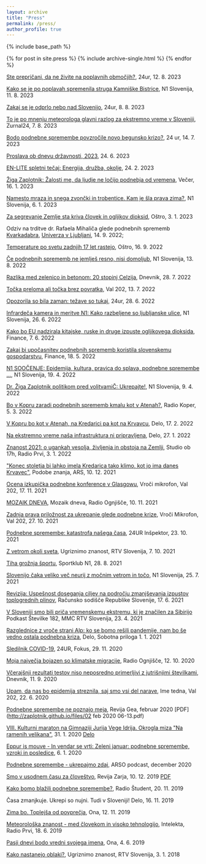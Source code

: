 ```yaml
---
layout: archive
title: "Press"
permalink: /press/
author_profile: true
---
```


{% include base_path %}


{% for post in site.press %}
  {% include archive-single.html %}
{% endfor %}

[Ste prepričani, da ne živite na poplavnih območjih?](https://www.24ur.com/novice/slovenija/ste-prepricani-da-ne-zivite-na-poplavnih-obmocjih.html), 24ur, 12. 8. 2023

[Kako se je po poplavah spremenila struga Kamniške Bistrice](https://n1info.si/novice/slovenija/kako-se-je-poplavah-spremenila-struga-kamniske-bistrice-foto/), N1 Slovenija, 11. 8. 2023

[Zakaj se je odprlo nebo nad Slovenijo](https://www.caszazemljo.si/ekologija/zakaj-se-je-odprlo-nebo-nad-slovenijo.html), 24ur, 8. 8. 2023

[To je po mnenju meteorologa glavni razlog za ekstremno vreme v Sloveniji](https://www.zurnal24.si/slovenija/to-je-po-mnenju-meteorologa-glavni-razlog-za-ekstremno-vreme-v-sloveniji-410183), Zurnal24, 7. 8. 2023

[Bodo podnebne spremembe povzročile novo begunsko krizo?](https://www.24ur.com/novice/dejstva/nase-prezivetje-ne-more-biti-odvisno-od-tako-banalne-stvari-kot-je-politicna-volja.html), 24 ur, 14. 7. 2023

[Proslava ob dnevu državnosti, 2023](https://365.rtvslo.si/arhiv/proslave-in-slavnostne-seje/174967687), 24. 6. 2023

[EN-LITE spletni tečaj: Energija, družba, okolje](https://www.youtube.com/watch?v=BfnbEX_supc&t=9s), 24. 2. 2023

[Žiga Zaplotnik: Žalosti me, da ljudje ne ločijo podnebja od vremena](https://vecer.com/slovenija/intervju-ziga-zaplotnik-zalosti-me-da-ljudje-ne-locijo-podnebja-od-vremena-10325079), Večer, 16. 1. 2023

[Namesto mraza in snega zvončki in trobentice. Kam je šla prava zima?](https://n1info.si/novice/slovenija/namesto-mraza-in-snega-zvoncki-in-trobentice-kam-je-sla-prava-zima/), N1 Slovenija, 6. 1. 2023

[Za segrevanje Zemlje sta kriva človek in ogljikov dioksid](https://www.ostro.si/si/razkrinkavanje/objave/za-segrevanje-zemlje-sta-kriva-clovek-in-ogljikov-dioksid), Oštro, 3. 1. 2023

Odziv na trditve dr. Rafaela Mihaliča glede podnebnih sprememb [Kvarkadabra](https://kvarkadabra.net/2022/09/odziv-podnebne-spremembe/), [Univerza v Ljubljani](https://www.uni-lj.si/v_ospredju/2022091411494637/), 14. 9. 2022;

[Temperature po svetu zadnjih 17 let rastejo](https://www.ostro.si/si/razkrinkavanje/objave/temperature-po-svetu-zadnjih-17-let-rastejo), Oštro, 16. 9. 2022

[Če podnebnih sprememb ne jemlješ resno, nisi domoljub](https://www.ostro.si/si/razkrinkavanje/objave/temperature-po-svetu-zadnjih-17-let-rastejo), N1 Slovenija, 13. 8. 2022

[Razlika med zelenico in betonom: 20 stopinj Celzija](https://www.dnevnik.si/1042993784/slovenija/razlika-med-zelenico-in-betonom-20-stopinj-celzija), Dnevnik, 28. 7. 2022

[Točka preloma ali točka brez povratka](https://val202.rtvslo.si/podkast/vroci-mikrofon/584/174886447), Val 202, 13. 7. 2022

[Opozorila so bila zaman: težave so tukaj](https://cdn.24ur.com/novice/slovenija/opozorila-so-bila-zaman-tezave-so-tukaj.html), 24ur, 28. 6. 2022

[Infrardeča kamera in meritve N1: Kako razbeljene so ljubljanske ulice](https://n1info.si/poglobljeno/infrardeca-kamera-in-meritve-n1-kako-razbeljene-so-ljubljanske-ulice/), N1 Slovenija, 26. 6. 2022

[Kako bo EU nadzirala kitajske, ruske in druge izpuste ogljikovega dioksida](https://oe.finance.si/9000842/Kako-bo-EU-nadzirala-kitajske-ruske-in-druge-emisije-CO2), Finance, 7. 6. 2022

[Zakaj bi upočasnitev podnebnih sprememb koristila slovenskemu gospodarstvu](https://oe.finance.si/9000106/Zakaj-bi-upocasnitev-podnebnih-sprememb-koristila-slovenskemu-gospodarstvu), Finance, 18. 5. 2022

[N1 SOOČENJE: Epidemija, kultura, pravica do splava, podnebne spremembe …](https://n1info.si/volitve-2022/n1-volilna-soocenja/n1-soocenje-epidemija-kultura-pravica-do-splava-podnebne-spremembe/), N1 Slovenija, 19. 4. 2022

[Dr. Žiga Zaplotnik politikom pred volitvamiČ: Ukrepajte!](https://n1info.si/poglobljeno/ziga-zaplotnik-potrebujemo-jasno-casovnico-podnebnih-ukrepov/), N1 Slovenija, 9. 4. 2022

[Bo v Kopru zaradi podnebnih sprememb kmalu kot v Atenah?](https://www.rtvslo.si/radio-koper/prispevki/zgodbe/bo-v-kopru-zaradi-podnebnih-sprememb-kmalu-kot-v-atenah/614677), Radio Koper, 5. 3. 2022

[V Kopru bo kot v Atenah, na Kredarici pa kot na Krvavcu](https://www.delo.si/novice/znanoteh/v-kopru-bo-kot-v-atenah-na-kredarici-pa-kot-na-krvavcu/), Delo, 17. 2. 2022

[Na ekstremno vreme naša infrastruktura ni pripravljena](https://www.delo.si/novice/znanoteh/na-ekstremno-vreme-nasa-infrastruktura-ni-pripravljena/), Delo, 27. 1. 2022

[Znanost 2021: o ugankah vesolja, življenja in obstoja na Zemlji](https://365.rtvslo.si/arhiv/studio-ob-17h/174836491), Studio ob 17h, Radio Prvi, 3. 1. 2022

["Konec stoletja bi lahko imela Kredarica tako klimo, kot jo ima danes Krvavec"](https://365.rtvslo.si/arhiv/podobe-znanja/174829842), Podobe znanja, ARS, 10. 12. 2021

[Ocena izkupička podnebne konference v Glasgowu](https://val202.rtvslo.si/2021/11/vroci-mikrofon-333/), Vroči mikrofon, Val 202, 17. 11. 2021

[MOZAIK DNEVA](https://avdio.ognjisce.si/cikel/informativne_oddaje), Mozaik dneva, Radio Ognjišče, 10. 11. 2021

[Zadnja prava priložnost za ukrepanje glede podnebne krize](https://val202.rtvslo.si/2021/10/vroci-mikrofon-331/), Vroči Mikrofon, Val 202, 27. 10. 2021

[Podnebne spremembe: katastrofa našega časa](https://www.24ur.com/novice/inspektor/podnebne-spremembe-katastrofa-nasega-casa.html), 24UR Inšpektor,  23. 10. 2021

[Z vetrom okoli sveta](https://4d.rtvslo.si/arhiv/ugriznimo-znanost/174811400), Ugriznimo znanost, RTV Slovenija, 7. 10. 2021

[Tiha grožnja športu](https://sportklub.n1info.si/drugi-sporti/podnebne-spremembe-sport/), Sportklub N1, 28. 8. 2021

[Slovenijo čaka veliko več neurij z močnim vetrom in točo](https://n1info.si/poglobljeno/dr-ziga-zaplotnik-slovenijo-caka-veliko-vec-neurij-z-mocnim-vetrom-in-toco/), N1 Slovenija, 25. 7. 2021

[Revizija: Uspešnost doseganja ciljev na področju zmanjševanja izpustov toplogrednih plinov](https://www.youtube.com/watch?v=0XdUHwSD628), Računsko sodišče Republike Slovenije, 17. 6. 2021

[V Sloveniji smo bili priča vremenskemu ekstremu, ki je značilen za Sibirijo](https://www.rtvslo.si/stevilke/v-sloveniji-smo-bili-prica-vremenskemu-ekstremu-ki-je-znacilen-za-sibirijo/577592) Podkast Številke 182, MMC RTV Slovenija, 23. 4. 2021

[Razglednice z vroče strani Alp: ko se bomo rešili pandemije, nam bo še vedno ostala podnebna kriza](https://www.delo.si/sobotna-priloga/razglednice-z-vroce-strani-alp/), Delo, Sobotna priloga  1. 1. 2021

[Sledilnik COVID-19](https://www.24ur.com/novice/fokus/sledilnik-covid-19.html), 24UR, Fokus, 29. 11. 2020

[Moja največja bojazen so klimatske migracije](https://radio.ognjisce.si/sl/231/novice/32181/dr-ziga-zaplotnik-moja-najvecja-bojazen-so-klimatske-migracije.htm), Radio Ognjišče, 12. 10. 2020

[Včerajšnji rezultati testov niso neposredno primerljivi z jutrišnjimi številkami](https://www.dnevnik.si/1042938517/slovenija/vcerajsnji-rezultati-testov-niso-neposredno-primerljivi-z-jutrisnjimi-stevilkami), Dnevnik, 11. 9. 2020

[Upam, da nas bo epidemija streznila, saj smo vsi del narave](https://val202.rtvslo.si/2020/06/predstavitev-kandidatov-107/), Ime tedna, Val 202, 22. 6. 2020

[Podnebne spremembe ne poznajo meja](https://repozitorij.uni-lj.si/Dokument.php?id=127208&lang=slv), Revija Gea, februar 2020 [PDF](http://zaplotnik.github.io/files/02 feb 2020 06-13.pdf)

[VIII. Kulturni maraton na Gimnaziji Jurija Vege Idrija. Okrogla miza "Na ramenih velikana"](https://www.idrija.com/scopoli-na-kulturnem-maratonu), 31. 1. 2020 [Delo](https://www.delo.si/kultura/razno/scopoli-kot-navdih-in-ne-historicna-obveza-274591.html)

[Eppur is mouve - In vendar se vrti: Zeleni januar: podnebne spremembe, vzroki in posledice](https://4d.rtvslo.si/arhiv/eppur-si-muove-in-vendar-se-vrti/174662873), 6. 1. 2020

[Podnebne spremembe - ukrepajmo zdaj](http://meteo.arso.gov.si/uploads/probase/www/fproduct/media/sl/podcast/podcast_20191204_ep027.mp3), ARSO podcast, december 2020

[Smo v usodnem času za človeštvo](https://revijazarja.si/clanek/zgodbe/5dee3441f3ac2/smo-v-usodnem-casu-za-clovestvo), Revija Zarja, 10. 12. 2019 [PDF](http://zaplotnik.github.io/files/12_14_Zarja_Jana_50.pdf)

[Kako bomo blažili podnebne spremembe?](https://radiostudent.si/znanost/zr-intervju/kako-bomo-bla%C5%BEili-podnebne-spremembe), Radio Študent, 20. 11. 2019

Časa zmanjkuje. Ukrepi so nujni. Tudi v Sloveniji! Delo, 16. 11. 2019

[Zima bo. Toplejša od povprečja](https://onaplus.delo.si/kaksno-vreme-nas-caka-zima-bo-toplejsa-od-povprecja), Ona, 12. 11. 2019

[Meteorološka znanost - med človekom in visoko tehnologijo](https://radioprvi.rtvslo.si/2019/06/intelekta-157/), Intelekta, Radio Prvi, 18. 6. 2019

[Pasji dnevi bodo vredni svojega imena](https://onaplus.delo.si/pasji-dnevi-bodo-vredni-svojega-imena), Ona, 4. 6. 2019

[Kako nastanejo oblaki?](https://4d.rtvslo.si/arhiv/ugriznimo-znanost/174514413), Ugriznimo znanost, RTV Slovenija, 3. 1. 2018
